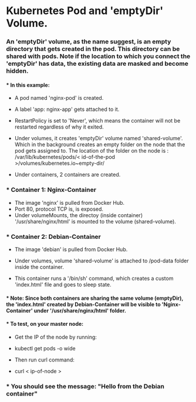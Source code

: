 # Kubernetes Pod and 'emptyDir' Volume.

### An 'emptyDir' volume, as the name suggest, is an empty directory that gets created in the pod. This directory can be shared with pods. Note if the location to which you connect the 'emptyDir' has data, the existing data are masked and become hidden. 

#### * In this example: 

- A pod named 'nginx-pod' is created. 

- A label 'app: nginx-app' gets attached to it. 

- RestartPolicy is set to 'Never', which means the container will not be restarted regardless of why it exited. 

- Under volumes, it creates 'emptyDir' volume named 'shared-volume'. Which in the background creates an empty folder on the node that the pod gets assigned to. The location of the folder on the node is : /var/lib/kubernetes/pods/< id-of-the-pod >/volumes/kubernetes.io~empty-dir/

- Under containers, 2 containers are created. 

### * Container 1: Nginx-Container

- The image 'nginx' is pulled from Docker Hub. 
- Port 80, protocol TCP is, is exposed. 
- Under volumeMounts, the directoy (inside container) '/usr/share/nginx/html' is mounted to the volume (shared-volume).

### * Container 2: Debian-Container 

- The image 'debian' is pulled from Docker Hub. 

- Under volumes, volume 'shared-volume' is attached to /pod-data folder inside the container.
- This container runs a '/bin/sh' command, which creates a custom 'index.html' file and goes to sleep state. 

#### * Note: Since both containers are sharing the same volume (emptyDir), the 'index.html' created by Debian-Container will be visible to 'Nginx-Container' under '/usr/share/nginx/html' folder. 

#### * To test, on your master node:

- Get the IP of the node by running:
- kubectl get pods -o wide 

- Then run curl command: 
- curl < ip-of-node >

### * You should see the message:  "Hello from the Debian container"
